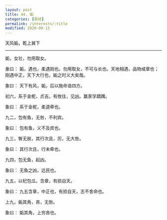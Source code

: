 ```yaml
---
layout: post
title: 44. 姤
categories: [易经]
permalink: /interests/:title
modified: 2020-09-13
---
```


天风姤，乾上巽下

---

姤，女壮，勿用取女。

彖曰： 姤，遇也，柔遇刚也。勿用取女，不可与长也。天地相遇，品物咸章也；刚遇中正，天下大行也，姤之时义大矣哉。

象曰： 天下有风，姤，后以施命诰四方。

初六，系于金柅，贞吉。有攸往，见凶。赢豕孚蹢躅。

象曰： 系于金柅，柔道牵也。

九二，包有鱼，无咎，不利宾。

象曰： 包有鱼，义不及宾也。

九三，臀无肤，其行次且，厉，无大咎。

象曰： 其行次且，行未牵也。

九四，包无鱼，起凶。

象曰： 无鱼之凶，远民也。

九五，以杞包瓜，含章，有损自天。

象曰： 九五含章，中正也，有损自天，志不舍命也。

上九，姤其角，吝，无咎。

象曰： 姤其角，上穷吝也。
